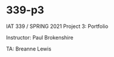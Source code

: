 # 339-p3

IAT 339 / SPRING 2021
Project 3: Portfolio

Instructor: Paul Brokenshire

TA: Breanne Lewis
